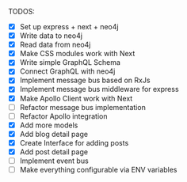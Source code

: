 TODOS:

* [x] Set up express + next + neo4j
* [x] Write data to neo4j
* [x] Read data from neo4j
* [x] Make CSS modules work with Next
* [x] Write simple GraphQL Schema
* [x] Connect GraphQL with neo4j
* [x] Implement message bus based on RxJs
* [x] Implement message bus middleware for express
* [x] Make Apollo Client work with Next
* [ ] Refactor message bus implementation
* [ ] Refactor Apollo integration
* [x] Add more models
* [x] Add blog detail page
* [x] Create Interface for adding posts
* [x] Add post detail page
* [ ] Implement event bus
* [ ] Make everything configurable via ENV variables
